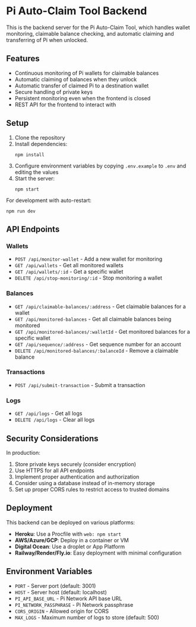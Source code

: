 
# Pi Auto-Claim Tool Backend

This is the backend server for the Pi Auto-Claim Tool, which handles wallet monitoring, claimable balance checking, and automatic claiming and transferring of Pi when unlocked.

## Features

- Continuous monitoring of Pi wallets for claimable balances
- Automatic claiming of balances when they unlock
- Automatic transfer of claimed Pi to a destination wallet
- Secure handling of private keys
- Persistent monitoring even when the frontend is closed
- REST API for the frontend to interact with

## Setup

1. Clone the repository
2. Install dependencies:
   ```
   npm install
   ```
3. Configure environment variables by copying `.env.example` to `.env` and editing the values
4. Start the server:
   ```
   npm start
   ```
   
For development with auto-restart:
```
npm run dev
```

## API Endpoints

### Wallets
- `POST /api/monitor-wallet` - Add a new wallet for monitoring
- `GET /api/wallets` - Get all monitored wallets
- `GET /api/wallets/:id` - Get a specific wallet
- `DELETE /api/stop-monitoring/:id` - Stop monitoring a wallet

### Balances
- `GET /api/claimable-balances/:address` - Get claimable balances for a wallet
- `GET /api/monitored-balances` - Get all claimable balances being monitored
- `GET /api/monitored-balances/:walletId` - Get monitored balances for a specific wallet
- `GET /api/sequence/:address` - Get sequence number for an account
- `DELETE /api/monitored-balances/:balanceId` - Remove a claimable balance

### Transactions
- `POST /api/submit-transaction` - Submit a transaction

### Logs
- `GET /api/logs` - Get all logs
- `DELETE /api/logs` - Clear all logs

## Security Considerations

In production:

1. Store private keys securely (consider encryption)
2. Use HTTPS for all API endpoints
3. Implement proper authentication and authorization
4. Consider using a database instead of in-memory storage
5. Set up proper CORS rules to restrict access to trusted domains

## Deployment

This backend can be deployed on various platforms:

- **Heroku**: Use a Procfile with `web: npm start`
- **AWS/Azure/GCP**: Deploy in a container or VM
- **Digital Ocean**: Use a droplet or App Platform
- **Railway/Render/Fly.io**: Easy deployment with minimal configuration

## Environment Variables

- `PORT` - Server port (default: 3001)
- `HOST` - Server host (default: localhost)
- `PI_API_BASE_URL` - Pi Network API base URL
- `PI_NETWORK_PASSPHRASE` - Pi Network passphrase
- `CORS_ORIGIN` - Allowed origin for CORS
- `MAX_LOGS` - Maximum number of logs to store (default: 500)
